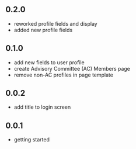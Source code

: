 ## 0.2.0
+ reworked profile fields and display
+ added new profile fields

## 0.1.0
+ add new fields to user profile
+ create Advisory Committee (AC) Members page
+ remove non-AC profiles in page template

## 0.0.2
+ add title to login screen

## 0.0.1
+ getting started